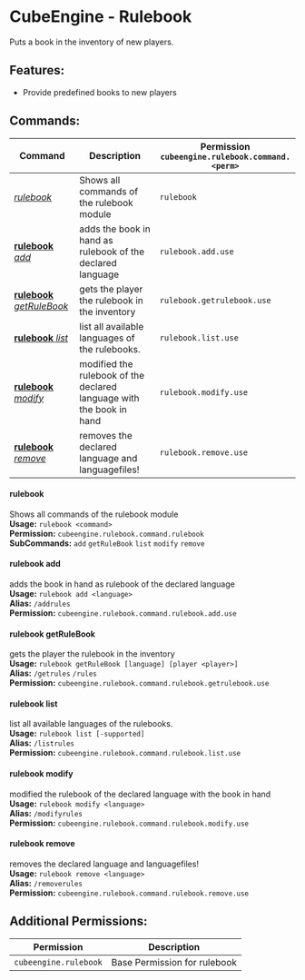 # CubeEngine - Rulebook
Puts a book in the inventory of new players.

## Features:
 - Provide predefined books to new players

## Commands:

| Command | Description | Permission<br>`cubeengine.rulebook.command.<perm>` |
| --- | --- | --- |
| [*rulebook*](#rulebook) | Shows all commands of the rulebook module | `rulebook` |
| [**rulebook** *add*](#rulebook-add) | adds the book in hand as rulebook of the declared language | `rulebook.add.use` |
| [**rulebook** *getRuleBook*](#rulebook-getrulebook) | gets the player the rulebook in the inventory | `rulebook.getrulebook.use` |
| [**rulebook** *list*](#rulebook-list) | list all available languages of the rulebooks. | `rulebook.list.use` |
| [**rulebook** *modify*](#rulebook-modify) | modified the rulebook of the declared language with the book in hand | `rulebook.modify.use` |
| [**rulebook** *remove*](#rulebook-remove) | removes the declared language and languagefiles! | `rulebook.remove.use` |

#### rulebook  
Shows all commands of the rulebook module  
**Usage:** `rulebook <command>`  
**Permission:** `cubeengine.rulebook.command.rulebook`  
**SubCommands:** `add` `getRuleBook` `list` `modify` `remove`  

#### rulebook add  
adds the book in hand as rulebook of the declared language  
**Usage:** `rulebook add <language>`  
**Alias:** `/addrules`  
**Permission:** `cubeengine.rulebook.command.rulebook.add.use`  
  

#### rulebook getRuleBook  
gets the player the rulebook in the inventory  
**Usage:** `rulebook getRuleBook [language] [player <player>]`  
**Alias:** `/getrules` `/rules`  
**Permission:** `cubeengine.rulebook.command.rulebook.getrulebook.use`  
  

#### rulebook list  
list all available languages of the rulebooks.  
**Usage:** `rulebook list [-supported]`  
**Alias:** `/listrules`  
**Permission:** `cubeengine.rulebook.command.rulebook.list.use`  
  

#### rulebook modify  
modified the rulebook of the declared language with the book in hand  
**Usage:** `rulebook modify <language>`  
**Alias:** `/modifyrules`  
**Permission:** `cubeengine.rulebook.command.rulebook.modify.use`  
  

#### rulebook remove  
removes the declared language and languagefiles!  
**Usage:** `rulebook remove <language>`  
**Alias:** `/removerules`  
**Permission:** `cubeengine.rulebook.command.rulebook.remove.use`  
  

## Additional Permissions:

| Permission | Description |
| --- | --- |
| `cubeengine.rulebook` | Base Permission for rulebook |